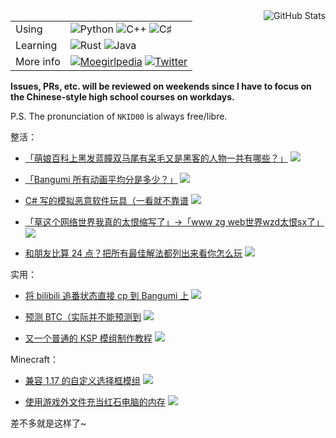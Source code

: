 <img align="right" src="https://github-readme-stats.vercel.app/api?username=NKID00&show_icons=true&title_color=f09199&icon_color=777" alt="GitHub Stats" />

<table>
  <tr>
    <td>Using</td>
    <td><img src="https://img.shields.io/badge/-Python-f09199?style=flat-square&logo=python&logoColor=ffffff" alt="Python" /> <img src="https://img.shields.io/badge/-C%2B%2B-f09199?style=flat-square&logo=C%2B%2B&logoColor=ffffff" alt="C++" /> <img src="https://img.shields.io/badge/-C%20♯-f09199?style=flat-square&logo=C%20Sharp&logoColor=ffffff" alt="C♯" /></td>
  </tr>
  <tr>
    <td>Learning</td>
    <td><img src="https://img.shields.io/badge/-Rust-f09199?style=flat-square&logo=Rust&logoColor=ffffff" alt="Rust" /> <img src="https://img.shields.io/badge/-Java-f09199?style=flat-square&logo=Java&logoColor=ffffff" alt="Java" /></td>
  </tr>
  <tr>
    <td>More info</td>
    <td><a href="https://zh.moegirl.org.cn/User:NKID00"><img src="https://img.shields.io/badge/-萌娘百科-f09199?style=flat-square" alt="Moegirlpedia" /></a> <a href="https://twitter.com/NKID00"><img src="https://img.shields.io/badge/-Twitter-f09199?style=flat-square&logo=Twitter&logoColor=ffffff" alt="Twitter" /></td>
  </tr>
</table>

**Issues, PRs, etc. will be reviewed on weekends since I have to focus on the Chinese-style high school courses on workdays.**

P.S. The pronunciation of `NKID00` is always free/libre.

整活：

- [「萌娘百科上黑发蓝瞳双马尾有呆毛又是黑客的人物一共有哪些？」](https://github.com/NKID00/moegirlpedia-category-search) ![](https://img.shields.io/github/stars/NKID00/moegirlpedia-category-search?style=flat-square&label=★&color=f09199&labelColor=f09199)

- [「Bangumi 所有动画平均分是多少？」](https://github.com/NKID00/BangumiAnimeDataset) ![](https://img.shields.io/github/stars/NKID00/BangumiAnimeDataset?style=flat-square&label=★&color=f09199&labelColor=f09199)

- [C# 写的模拟恶意软件玩具（一看就不靠谱](https://github.com/NKID00/toys) ![](https://img.shields.io/github/stars/NKID00/toys?style=flat-square&label=★&color=f09199&labelColor=f09199)

- [「草这个网络世界我真的太恨缩写了」->「www zg web世界wzd太恨sx了」](https://github.com/NKID00/jbhhsh) ![](https://img.shields.io/github/stars/NKID00/jbhhsh?style=flat-square&label=★&color=f09199&labelColor=f09199)

- [和朋友比算 24 点？把所有最佳解法都列出来看你怎么玩](https://github.com/NKID00/24Game) ![](https://img.shields.io/github/stars/NKID00/24Game?style=flat-square&label=★&color=f09199&labelColor=f09199)

实用：

- [将 bilibili 追番状态直接 cp 到 Bangumi 上](https://github.com/wopub/Bilibili2Bangumi) ![](https://img.shields.io/github/stars/wopub/Bilibili2Bangumi?style=flat-square&label=★&color=f09199&labelColor=f09199)

- [预测 BTC（实际并不能预测到](https://github.com/NKID00/FutureCrypto) ![](https://img.shields.io/github/stars/NKID00/FutureCrypto?style=flat-square&label=★&color=f09199&labelColor=f09199)

- [又一个普通的 KSP 模组制作教程](https://github.com/NKID00/GuideToKSPModMaking) ![](https://img.shields.io/github/stars/NKID00/GuideToKSPModMaking?style=flat-square&label=★&color=f09199&labelColor=f09199)

Minecraft：

- [兼容 1.17 的自定义选择框模组](https://github.com/NKID00/CustomSelectionBox-New) ![](https://img.shields.io/github/stars/NKID00/CustomSelectionBox-New?style=flat-square&label=★&color=f09199&labelColor=f09199)

- [使用游戏外文件充当红石电脑的内存](https://github.com/NKID00/redstone-computer-utilities) ![](https://img.shields.io/github/stars/NKID00/redstone-computer-utilities?style=flat-square&label=★&color=f09199&labelColor=f09199)

差不多就是这样了~
